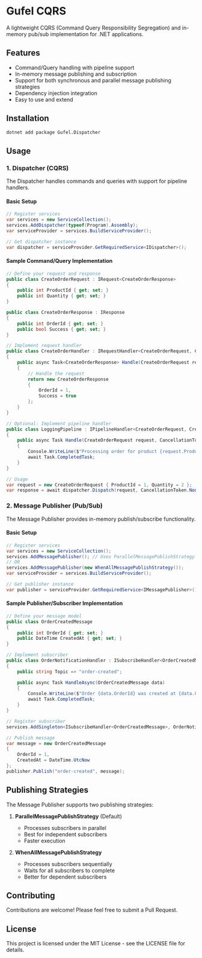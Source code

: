 # Gufel CQRS

A lightweight CQRS (Command Query Responsibility Segregation) and in-memory pub/sub implementation for .NET applications.

## Features

- Command/Query handling with pipeline support
- In-memory message publishing and subscription
- Support for both synchronous and parallel message publishing strategies
- Dependency injection integration
- Easy to use and extend

## Installation

```bash
dotnet add package Gufel.Dispatcher
```

## Usage

### 1. Dispatcher (CQRS)

The Dispatcher handles commands and queries with support for pipeline handlers.

#### Basic Setup

```csharp
// Register services
var services = new ServiceCollection();
services.AddDispatcher(typeof(Program).Assembly);
var serviceProvider = services.BuildServiceProvider();

// Get dispatcher instance
var dispatcher = serviceProvider.GetRequiredService<IDispatcher>();
```

#### Sample Command/Query Implementation

```csharp
// Define your request and response
public class CreateOrderRequest : IRequest<CreateOrderResponse>
{
    public int ProductId { get; set; }
    public int Quantity { get; set; }
}

public class CreateOrderResponse : IResponse
{
    public int OrderId { get; set; }
    public bool Success { get; set; }
}

// Implement request handler
public class CreateOrderHandler : IRequestHandler<CreateOrderRequest, CreateOrderResponse>
{
    public async Task<CreateOrderResponse> Handle(CreateOrderRequest request, CancellationToken cancellation)
    {
        // Handle the request
        return new CreateOrderResponse 
        { 
            OrderId = 1,
            Success = true 
        };
    }
}

// Optional: Implement pipeline handler
public class LoggingPipeline : IPipelineHandler<CreateOrderRequest, CreateOrderResponse>
{
    public async Task Handle(CreateOrderRequest request, CancellationToken cancellation)
    {
        Console.WriteLine($"Processing order for product {request.ProductId}");
        await Task.CompletedTask;
    }
}

// Usage
var request = new CreateOrderRequest { ProductId = 1, Quantity = 2 };
var response = await dispatcher.Dispatch(request, CancellationToken.None);
```

### 2. Message Publisher (Pub/Sub)

The Message Publisher provides in-memory publish/subscribe functionality.

#### Basic Setup

```csharp
// Register services
var services = new ServiceCollection();
services.AddMessagePublisher(); // Uses ParallelMessagePublishStrategy by default
// OR
services.AddMessagePublisher(new WhenAllMessagePublishStrategy());
var serviceProvider = services.BuildServiceProvider();

// Get publisher instance
var publisher = serviceProvider.GetRequiredService<IMessagePublisher>();
```

#### Sample Publisher/Subscriber Implementation

```csharp
// Define your message model
public class OrderCreatedMessage
{
    public int OrderId { get; set; }
    public DateTime CreatedAt { get; set; }
}

// Implement subscriber
public class OrderNotificationHandler : ISubscribeHandler<OrderCreatedMessage>
{
    public string Topic => "order-created";

    public async Task HandleAsync(OrderCreatedMessage data)
    {
        Console.WriteLine($"Order {data.OrderId} was created at {data.CreatedAt}");
        await Task.CompletedTask;
    }
}

// Register subscriber
services.AddSingleton<ISubscribeHandler<OrderCreatedMessage>, OrderNotificationHandler>();

// Publish message
var message = new OrderCreatedMessage 
{ 
    OrderId = 1, 
    CreatedAt = DateTime.UtcNow 
};
publisher.Publish("order-created", message);
```

## Publishing Strategies

The Message Publisher supports two publishing strategies:

1. **ParallelMessagePublishStrategy** (Default)
   - Processes subscribers in parallel
   - Best for independent subscribers
   - Faster execution

2. **WhenAllMessagePublishStrategy**
   - Processes subscribers sequentially
   - Waits for all subscribers to complete
   - Better for dependent subscribers

## Contributing

Contributions are welcome! Please feel free to submit a Pull Request.

## License

This project is licensed under the MIT License - see the LICENSE file for details.

